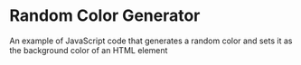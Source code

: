 # Random Color Generator

An example of JavaScript code that generates a random color and sets it as the background color of an HTML element
